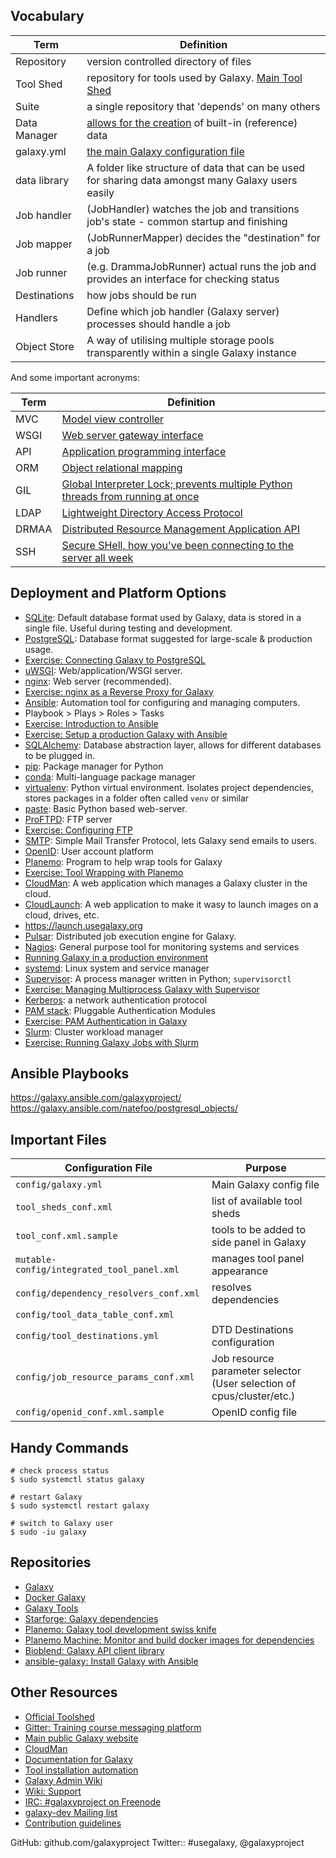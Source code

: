 ## Vocabulary

Term         | Definition
---          | ---
Repository   | version controlled directory of files
Tool Shed    | repository for tools used by Galaxy. [Main Tool Shed](https://toolshed.g2.bx.psu.edu/)
Suite        | a single repository that 'depends' on many others
Data Manager | [allows for the creation](https://wiki.galaxyproject.org/Admin/Tools/DataManagers) of built-in (reference) data
galaxy.yml   | [the main Galaxy configuration file](https://github.com/galaxyproject/galaxy/blob/dev/config/galaxy.yml.sample)
data library | A folder like structure of data that can be used for sharing data amongst many Galaxy users easily
Job handler  | (JobHandler) watches the job and transitions job's state - common startup and finishing
Job mapper   | (JobRunnerMapper) decides the "destination" for a job
Job runner   | (e.g. DrammaJobRunner) actual runs the job and provides an interface for checking status
Destinations | how jobs should be run
Handlers     | Define which job handler (Galaxy server) processes should handle a job
Object Store | A way of utilising multiple storage pools transparently within a single Galaxy instance

And some important acronyms:

Term  | Definition
---   | ---
MVC   | [Model view controller](https://en.wikipedia.org/wiki/Model%E2%80%93view%E2%80%93controller)
WSGI  | [Web server gateway interface](https://wsgi.readthedocs.io/en/latest/what.html)
API   | [Application programming interface](https://en.wikipedia.org/wiki/Application_programming_interface)
ORM   | [Object relational mapping](https://en.wikipedia.org/wiki/Object-relational_mapping)
GIL   | [Global Interpreter Lock; prevents multiple Python threads from running at once](https://wiki.python.org/moin/GlobalInterpreterLock)
LDAP  | [Lightweight Directory Access Protocol](https://en.wikipedia.org/wiki/Lightweight_Directory_Access_Protocol)
DRMAA | [Distributed Resource Management Application API](https://www.drmaa.org/)
SSH   | [Secure SHell, how you've been connecting to the server all week](https://en.wikipedia.org/wiki/Secure_Shell)

## Deployment and Platform Options

- [SQLite](https://sqlite.org/): Default database format used by Galaxy, data is stored in a single file. Useful during testing and development.
- [PostgreSQL](https://www.postgresql.org/): Database format suggested for large-scale & production usage.
 - [Exercise: Connecting Galaxy to PostgreSQL](https://galaxyproject.github.io/training-material/topics/admin/tutorials/ansible-galaxy/tutorial.html#postgresql)
- [uWSGI](https://uwsgi-docs.readthedocs.io/en/latest/): Web/application/WSGI server.
- [nginx](https://www.nginx.com/resources/wiki/): Web server (recommended).
 - [Exercise: nginx as a Reverse Proxy for Galaxy](https://galaxyproject.github.io/training-material/topics/admin/tutorials/ansible-galaxy/tutorial.html#nginx)
- [Ansible](https://www.ansible.com/): Automation tool for configuring and managing computers.
 - Playbook > Plays > Roles > Tasks
 - [Exercise: Introduction to Ansible](https://galaxyproject.github.io/training-material/topics/admin/tutorials/ansible/tutorial.html)
 - [Exercise: Setup a production Galaxy with Ansible](https://galaxyproject.github.io/training-material/topics/admin/tutorials/ansible-galaxy/tutorial.html)
- [SQLAlchemy](http://www.sqlalchemy.org/): Database abstraction layer, allows for different databases to be plugged in.
- [pip](https://pip.pypa.io/en/stable/): Package manager for Python
- [conda](http://conda.pydata.org/docs/intro.html): Multi-language package manager
- [virtualenv](http://docs.python-guide.org/en/latest/dev/virtualenvs/): Python virtual environment. Isolates project dependencies, stores packages in a folder often called `venv` or similar
- [paste](https://en.wikipedia.org/wiki/Python_Paste): Basic Python based web-server.
- [ProFTPD](http://www.proftpd.org/): FTP server
 - [Exercise: Configuring FTP](https://galaxyproject.github.io/training-material/topics/admin/tutorials/ansible-galaxy/tutorial.html#proftpd)
- [SMTP](https://en.wikipedia.org/wiki/Simple_Mail_Transfer_Protocol): Simple Mail Transfer Protocol, lets Galaxy send emails to users.
- [OpenID](http://openid.net/): User account platform
- [Planemo](http://planemo.readthedocs.io/en/latest/): Program to help wrap tools for Galaxy
 - [Exercise: Tool Wrapping with Planemo](http://planemo.readthedocs.io/en/latest/writing_standalone.html)
- [CloudMan](https://github.com/galaxyproject/cloudman): A web application which manages a Galaxy cluster in the cloud.
- [CloudLaunch](https://github.com/galaxyproject/cloudlaunch): A web application to make it wasy to launch images on a cloud, drives, etc.
 - https://launch.usegalaxy.org
- [Pulsar](github.com/galaxyproject/pulsar): Distributed job execution engine for Galaxy.
- [Nagios](https://www.nagios.org/): General purpose tool for monitoring systems and services
- [Running Galaxy in a production environment](https://wiki.galaxyproject.org/Admin/Config/Performance/ProductionServer)
- [systemd](https://www.freedesktop.org/wiki/Software/systemd/): Linux system and service manager
- [Supervisor](http://supervisord.org/): A process manager written in Python; `supervisorctl`
 - [Exercise: Managing Multiprocess Galaxy with Supervisor](https://galaxyproject.github.io/training-material/topics/admin/tutorials/ansible-galaxy/tutorial.html#supervisord)
- [Kerberos](http://web.mit.edu/kerberos/): a network authentication protocol
- [PAM stack](http://www.tuxradar.com/content/how-pam-works): Pluggable Authentication Modules
 - [Exercise: PAM Authentication in Galaxy](https://galaxyproject.github.io/training-material/topics/admin/tutorials/upstream-auth/tutorial.html)
- [Slurm](http://slurm.schedmd.com/): Cluster workload manager
 - [Exercise: Running Galaxy Jobs with Slurm](https://galaxyproject.github.io/training-material/topics/admin/tutorials/connect-to-compute-cluster/tutorial.html)


## Ansible Playbooks

https://galaxy.ansible.com/galaxyproject/
https://galaxy.ansible.com/natefoo/postgresql_objects/

## Important Files

Configuration File                         | Purpose
---                                        | ---
`config/galaxy.yml`                        | Main Galaxy config file
`tool_sheds_conf.xml`                      | list of available tool sheds
`tool_conf.xml.sample`                     | tools to be added to side panel in Galaxy
`mutable-config/integrated_tool_panel.xml` | manages tool panel appearance
`config/dependency_resolvers_conf.xml`     | resolves dependencies
`config/tool_data_table_conf.xml`          |
`config/tool_destinations.yml`             | DTD Destinations configuration
`config/job_resource_params_conf.xml`      | Job resource parameter selector (User selection of cpus/cluster/etc.)
`config/openid_conf.xml.sample`            | OpenID config file

## Handy Commands

```
# check process status
$ sudo systemctl status galaxy

# restart Galaxy
$ sudo systemctl restart galaxy

# switch to Galaxy user
$ sudo -iu galaxy
```

## Repositories

- [Galaxy](https://github.com/galaxyproject/galaxy)
- [Docker Galaxy](https://github.com/bgruening/docker-galaxy-stable)
- [Galaxy Tools](https://github.com/galaxyproject/tools-iuc)
- [Starforge: Galaxy dependencies](https://github.com/galaxyproject/starforge)
- [Planemo: Galaxy tool development swiss knife](https://github.com/galaxyproject/planemo)
- [Planemo Machine: Monitor and build docker images for dependencies](https://github.com/galaxyproject/planemo-machine)
- [Bioblend: Galaxy API client library](https://github.com/galaxyproject/bioblend)
- [ansible-galaxy: Install Galaxy with Ansible](https://github.com/galaxyproject/ansible-galaxy)

## Other Resources

- [Official Toolshed](https://toolshed.g2.bx.psu.edu/)
- [Gitter: Training course messaging platform](https://gitter.im/dagobah-training/Lobby)
- [Main public Galaxy website](https://usegalaxy.org/)
- [CloudMan](https://launch.usegalaxy.org/launch)
- [Documentation for Galaxy](https://docs.galaxyproject.org/en/master/index.html)
- [Tool installation automation](https://github.com/galaxyproject/ephemeris)
- [Galaxy Admin Wiki](https://wiki.galaxyproject.org/Admin/)
- [Wiki: Support](https://wiki.galaxyproject.org/Support)
- [IRC: #galaxyproject on Freenode](https://wiki.galaxyproject.org/Support/IRC)
- [galaxy-dev Mailing list](http://dev.list.galaxyproject.org/)
- [Contribution guidelines](http://bit.ly/gx-CONTRIBUTING-md)

GitHub: github.com/galaxyproject
Twitter:: #usegalaxy, @galaxyproject
